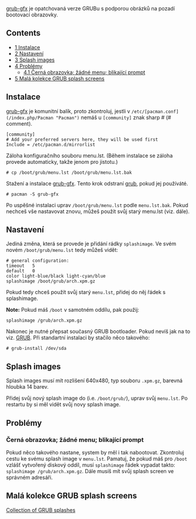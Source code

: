 [grub-gfx](https://aur.archlinux.org/packages/grub-gfx/) je opatchovaná verze GRUBu s podporou obrázků na pozadí bootovací obrazovky.

## Contents

*   [1 Instalace](#Instalace)
*   [2 Nastavení](#Nastaven.C3.AD)
*   [3 Splash images](#Splash_images)
*   [4 Problémy](#Probl.C3.A9my)
    *   [4.1 Černá obrazovka; žádné menu; blikající prompt](#.C4.8Cern.C3.A1_obrazovka.3B_.C5.BE.C3.A1dn.C3.A9_menu.3B_blikaj.C3.ADc.C3.AD_prompt)
*   [5 Malá kolekce GRUB splash screens](#Mal.C3.A1_kolekce_GRUB_splash_screens)

## Instalace

[grub-gfx](https://aur.archlinux.org/packages/grub-gfx/) je komunitní balík, proto zkontroluj, jestli v `/etc/[pacman.conf](/index.php/Pacman "Pacman")` nemáš u `[community]` znak sharp # (# comment).

```
[community]
# Add your preferred servers here, they will be used first
Include = /etc/pacman.d/mirrorlist

```

Záloha konfiguračního souboru menu.lst. (Během instalace se záloha provede automaticky, takže jenom pro jistotu.)

```
# cp /boot/grub/menu.lst /boot/grub/menu.lst.bak

```

Stažení a instalace [grub-gfx](https://aur.archlinux.org/packages/grub-gfx/). Tento krok odstraní [grub](https://www.archlinux.org/packages/?name=grub), pokud jej používáté.

```
# pacman -S grub-gfx

```

Po uspěšné instalaci uprav `/boot/grub/menu.lst` podle `menu.lst.bak`. Pokud nechceš vše nastavovat znovu, můžeš použít svůj starý menu.lst (viz. dále).

## Nastavení

Jediná změna, která se provede je přidání rádky `splashimage`. Ve svém novém `/boot/grub/menu.lst` tedy můžeš vidět:

```
# general configuration:
timeout   5
default   0
color light-blue/black light-cyan/blue
splashimage /boot/grub/arch.xpm.gz

```

Pokud tedy chceš použít svůj starý `menu.lst`, přidej do něj řádek s splashimage.

**Note:** Pokud máš `/boot` v samotném oddílu, pak použij:
```
splashimage /grub/arch.xpm.gz

```

Nakonec je nutné přepsat současný GRUB bootloader. Pokud nevíš jak na to viz. [GRUB](/index.php/GRUB "GRUB"). Při standartní instalaci by stačilo něco takového:

```
# grub-install /dev/sda

```

## Splash images

Splash images musí mít rozlišení 640x480, typ souboru `.xpm.gz`, barevná hloubka 14 barev.

Přidej svůj nový splash image do (i.e. `/boot/grub/`), uprav svůj `menu.lst`. Po restartu by si měl vidět svůj novy splash image.

## Problémy

### Černá obrazovka; žádné menu; blikající prompt

Pokud něco takového nastane, system by měl i tak nabootovat. Zkontroluj cestu ke svému splash image v `menu.lst`. Pamatuj, že pokud máš pro `/boot` vzlášť vytvořený diskový oddíl, musí `splashimage` řádek vypadat takto: `splashimage /grub/arch.xpm.gz`. Dále musíš mít svůj splash screen ve správném adresáři.

## Malá kolekce GRUB splash screens

[Collection of GRUB splashes](http://www.schultz-net.dk/grub.html)